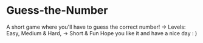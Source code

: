 # Guess-the-Number
A short game where you'll have to guess the correct number! -> Levels: Easy, Medium &amp; Hard, -> Short &amp; Fun        Hope you like it and have a nice day : )
